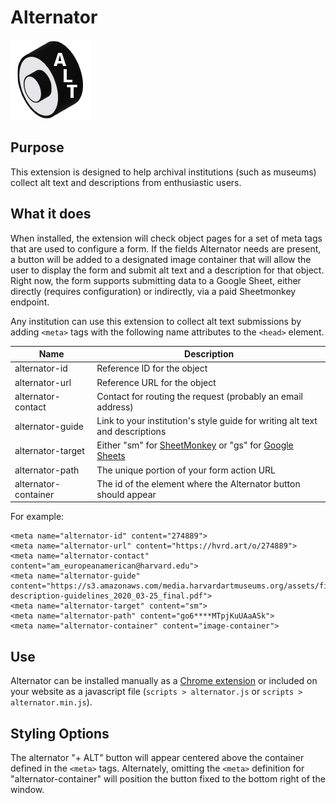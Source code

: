 # Alternator
![icon of an abstract car altnerator with the text ALT on it](/icon_128.png)

## Purpose

This extension is designed to help archival institutions (such as museums) collect alt text and descriptions from enthusiastic users. 

## What it does

When installed, the extension will check object pages for a set of meta tags that are used to configure a form. If the fields Alternator needs are present, a button will be added to a designated image container that will allow the user to display the form and submit alt text and a description for that object. Right now, the form supports submitting data to a Google Sheet, either directly (requires configuration) or indirectly, via a paid Sheetmonkey endpoint. 

Any institution can use this extension to collect alt text submissions by adding `<meta>` tags with the following name attributes to the `<head>` element.

| Name  | Description |
| ------------- | ------------- |
| alternator-id  | Reference ID for the object  |
| alternator-url  | Reference URL for the object  |
| alternator-contact  | Contact for routing the request (probably an email address)  |
| alternator-guide | Link to your institution's style guide for writing alt text and descriptions  |
| alternator-target | Either "sm" for [SheetMonkey](https://sheetmonkey.io/) or "gs" for [Google Sheets](https://github.com/levinunnink/html-form-to-google-sheet) |
| alternator-path | The unique portion of your form action URL |
| alternator-container | The id of the element where the Alternator button should appear |

For example:

    <meta name="alternator-id" content="274889">
    <meta name="alternator-url" content="https://hvrd.art/o/274889">
    <meta name="alternator-contact" content="am_europeanamerican@harvard.edu">
    <meta name="alternator-guide" content="https://s3.amazonaws.com/media.harvardartmuseums.org/assets/files/HAM_image-description-guidelines_2020_03-25_final.pdf">
    <meta name="alternator-target" content="sm">
    <meta name="alternator-path" content="go6****MTpjKuUAaASk">
    <meta name="alternator-container" content="image-container">

## Use

Alternator can be installed manually as a [Chrome extension](https://developer.chrome.com/docs/extensions/mv3/getstarted/development-basics/#load-unpacked) or included on your website as a javascript file (`scripts > alternator.js` or `scripts > alternator.min.js`).

## Styling Options

The alternator "+ ALT" button will appear centered above the container defined in the `<meta>` tags. Alternately, omitting the `<meta>` definition for "alternator-container" will position the button fixed to the bottom right of the window.